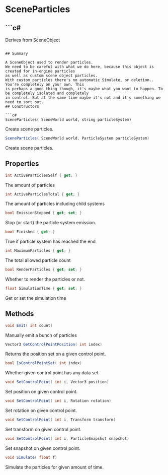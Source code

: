# SceneParticles

## ```c#
Derives from SceneObject
```

## Summary

A SceneObject used to render particles.
We need to be careful with what we do here, because this object is created for in-engine particles
as well as custom scene object particles.
With custom particles there's no automatic Simulate, or deletion.. You're completely on your own. This
is perhaps a good thing though, it's maybe what you want to happen. To be completely isolated and completely
in control. But at the same time maybe it's not and it's something we need to sort out.
## Constructors

```c#
SceneParticles( SceneWorld world, string particleSystem) 
```
Create scene particles.
```c#
SceneParticles( SceneWorld world, ParticleSystem particleSystem) 
```
Create scene particles.
## Properties

```c#
int ActiveParticlesSelf { get; } 
```
The amount of particles
```c#
int ActiveParticlesTotal { get; } 
```
The amount of particles including child systems
```c#
bool EmissionStopped { get; set; } 
```
Stop (or start) the particle system emission.
```c#
bool Finished { get; } 
```
True if particle system has reached the end
```c#
int MaximumParticles { get; } 
```
The total allowed particle count
```c#
bool RenderParticles { get; set; } 
```
Whether to render the particles or not.
```c#
float SimulationTime { get; set; } 
```
Get or set the simulation time
## Methods

```c#
void Emit( int count) 
```
Manually emit a bunch of particles
```c#
Vector3 GetControlPointPosition( int index) 
```
Returns the position set on a given control point.
```c#
bool IsControlPointSet( int index) 
```
Whether given control point has any data set.
```c#
void SetControlPoint( int i, Vector3 position) 
```
Set position on given control point.
```c#
void SetControlPoint( int i, Rotation rotation) 
```
Set rotation on given control point.
```c#
void SetControlPoint( int i, Transform transform) 
```
Set transform on given control point.
```c#
void SetControlPoint( int i, ParticleSnapshot snapshot) 
```
Set snapshot on given control point.
```c#
void Simulate( float f) 
```
Simulate the particles for given amount of time.
